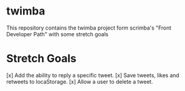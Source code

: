 # twimba
This repository contains the twimba project form scrimba's "Front Developer Path" with some stretch goals


# Stretch Goals
[x] Add the ability to reply a specific tweet.
[x] Save tweets, likes and retweets to locaStorage.
[x] Allow a user to delete a tweet.
